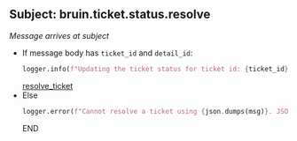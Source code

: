 ## Subject: bruin.ticket.status.resolve

_Message arrives at subject_

* If message body has `ticket_id` and `detail_id`:
  ```python
  logger.info(f"Updating the ticket status for ticket id: {ticket_id} to RESOLVED")
  ```
  [resolve_ticket](../repositories/bruin_repository/resolve_ticket.md)
* Else
  ```python
  logger.error(f"Cannot resolve a ticket using {json.dumps(msg)}. JSON malformed")
  ```
  END
